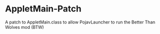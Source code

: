 # AppletMain-Patch
A patch to AppletMain.class to allow PojavLauncher to run the Better Than Wolves mod (BTW)
